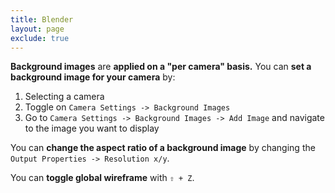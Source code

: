 ```yaml
---
title: Blender
layout: page
exclude: true
---
```


**Background images** are **applied on a "per camera" basis.** You can **set a background image for your camera** by:

 1. Selecting a camera
 2. Toggle on `Camera Settings -> Background Images`
 3. Go to `Camera Settings -> Background Images -> Add Image` and navigate to the image you want to display

You can **change the aspect ratio of a background image** by changing the `Output Properties -> Resolution x/y`.

You can **toggle global wireframe** with `⇧ + Z`.



<!--stackedit_data:
eyJoaXN0b3J5IjpbLTEyNjU2MjcwNjMsLTIxMTkyNzI2NjMsNT
cwMTk4NDY1XX0=
-->